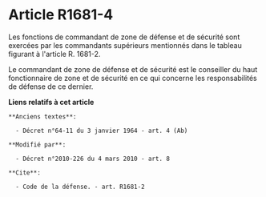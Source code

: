 # Article R1681-4

Les fonctions de commandant de zone de défense et de sécurité sont exercées par les commandants supérieurs mentionnés dans le
tableau figurant à l'article R. 1681-2. 

Le commandant de zone de défense et de sécurité est le conseiller du haut fonctionnaire de zone et de sécurité en ce qui
concerne les responsabilités de défense de ce dernier.

**Liens relatifs à cet article**

	**Anciens textes**:

	  - Décret n°64-11 du 3 janvier 1964 - art. 4 (Ab)

	**Modifié par**:

	  - Décret n°2010-226 du 4 mars 2010 - art. 8

	**Cite**:

	  - Code de la défense. - art. R1681-2
